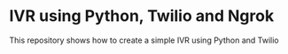 # IVR using Python, Twilio and Ngrok
This repository shows how to create a simple IVR using Python and Twilio
